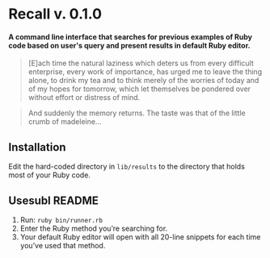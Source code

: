 # Recall v. 0.1.0
#### A command line interface that searches for previous examples of Ruby code based on user's query and present results in default Ruby editor.

> [E]ach time the natural laziness which deters us from every difficult enterprise, every work of importance, has urged me to leave the thing alone, to drink my tea and to think merely of the worries of today and of my hopes for tomorrow, which let themselves be pondered over without effort or distress of mind. 

> And suddenly the memory returns. The taste was that of the little crumb of madeleine... 


## Installation 
Edit the hard-coded directory in ```lib/results``` to the directory that holds most of your Ruby code.

## Usesubl README

1. Run:
```ruby bin/runner.rb```
2. Enter the Ruby method you’re searching for. 
3. Your default Ruby editor will open with all 20-line snippets for each time you’ve used that method. 
